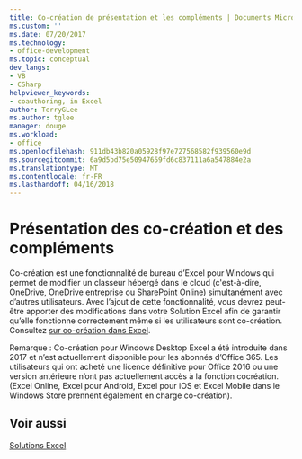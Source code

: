 ```yaml
---
title: Co-création de présentation et les compléments | Documents Microsoft
ms.custom: ''
ms.date: 07/20/2017
ms.technology:
- office-development
ms.topic: conceptual
dev_langs:
- VB
- CSharp
helpviewer_keywords:
- coauthoring, in Excel
author: TerryGLee
ms.author: tglee
manager: douge
ms.workload:
- office
ms.openlocfilehash: 911db43b820a05928f97e727568582f939560e9d
ms.sourcegitcommit: 6a9d5bd75e50947659fd6c837111a6a547884e2a
ms.translationtype: MT
ms.contentlocale: fr-FR
ms.lasthandoff: 04/16/2018
---
```

# <a name="understanding-coauthoring-and-add-ins"></a>Présentation des co-création et des compléments

Co-création est une fonctionnalité de bureau d’Excel pour Windows qui permet de modifier un classeur hébergé dans le cloud (c'est-à-dire, OneDrive, OneDrive entreprise ou SharePoint Online) simultanément avec d’autres utilisateurs. Avec l’ajout de cette fonctionnalité, vous devrez peut-être apporter des modifications dans votre Solution Excel afin de garantir qu’elle fonctionne correctement même si les utilisateurs sont co-création. Consultez [sur co-création dans Excel](https://msdn.microsoft.com/vba/excel-vba/articles/about-coauthoring-in-excel).

Remarque : Co-création pour Windows Desktop Excel a été introduite dans 2017 et n’est actuellement disponible pour les abonnés d’Office 365. Les utilisateurs qui ont acheté une licence définitive pour Office 2016 ou une version antérieure n’ont pas actuellement accès à la fonction cocréation. (Excel Online, Excel pour Android, Excel pour iOS et Excel Mobile dans le Windows Store prennent également en charge co-création).

## <a name="see-also"></a>Voir aussi
[Solutions Excel](./excel-solutions.md)
